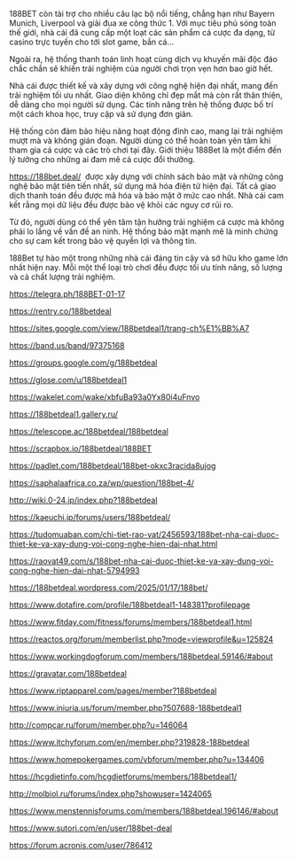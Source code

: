 <p>188BET c&ograve;n t&agrave;i trợ cho nhiều c&acirc;u lạc bộ nổi tiếng, chẳng hạn như Bayern Munich, Liverpool v&agrave; giải đua xe c&ocirc;ng thức 1. Với mục ti&ecirc;u phủ s&oacute;ng to&agrave;n thế giới, nh&agrave; c&aacute;i đ&atilde; cung cấp một loạt c&aacute;c sản phẩm c&aacute; cược đa dạng, từ casino trực tuyến cho tới slot game, bắn c&aacute;&hellip;&nbsp;</p>

<p>Ngo&agrave;i ra, hệ thống thanh to&aacute;n linh hoạt c&ugrave;ng dịch vụ khuyến m&atilde;i độc đ&aacute;o chắc chắn sẽ khiến trải nghiệm của người chơi trọn vẹn hơn bao giờ hết.&nbsp;</p>

<p>Nh&agrave; c&aacute;i được thiết kế v&agrave; x&acirc;y dựng với c&ocirc;ng nghệ hiện đại nhất, mang đến trải nghiệm tối ưu nhất. Giao diện kh&ocirc;ng chỉ đẹp mắt m&agrave; c&ograve;n rất th&acirc;n thiện, dễ d&agrave;ng cho mọi người sử dụng. C&aacute;c t&iacute;nh năng tr&ecirc;n hệ thống được bố tr&iacute; một c&aacute;ch khoa học, truy cập v&agrave; sử dụng đơn giản.</p>

<p>Hệ thống c&ograve;n đảm bảo hiệu năng hoạt động đỉnh cao, mang lại trải nghiệm mượt m&agrave; v&agrave; kh&ocirc;ng gi&aacute;n đoạn. Người d&ugrave;ng c&oacute; thể ho&agrave;n to&agrave;n y&ecirc;n t&acirc;m khi tham gia c&aacute; cược v&agrave; c&aacute;c tr&ograve; chơi tại đ&acirc;y. Giới thiệu 188Bet l&agrave; một điểm đến l&yacute; tưởng cho những ai đam m&ecirc; c&aacute; cược đổi thưởng.</p>

<p><a href="https://188bet.deal/">https://188bet.deal/</a>&nbsp; được x&acirc;y dựng với ch&iacute;nh s&aacute;ch bảo mật v&agrave; những c&ocirc;ng nghệ bảo mật ti&ecirc;n tiến nhất, sử dụng m&atilde; h&oacute;a điện tử hiện đại. Tất cả giao dịch thanh to&aacute;n đều được m&atilde; h&oacute;a v&agrave; bảo mật ở mức cao nhất. Nh&agrave; c&aacute;i cam kết rằng mọi dữ liệu đều được bảo vệ khỏi c&aacute;c nguy cơ rủi ro.</p>

<p>Từ đ&oacute;, người d&ugrave;ng c&oacute; thể y&ecirc;n t&acirc;m tận hưởng trải nghiệm c&aacute; cược m&agrave; kh&ocirc;ng phải lo lắng về vấn đề an ninh. Hệ thống bảo mật mạnh mẽ l&agrave; minh chứng cho sự cam kết trong bảo vệ quyền lợi v&agrave; th&ocirc;ng tin.</p>

<p>188Bet tự h&agrave;o một trong những nh&agrave; c&aacute;i đ&aacute;ng tin cậy v&agrave; sở hữu kho game lớn nhất hiện nay. Mỗi một thể loại tr&ograve; chơi đều được tối ưu t&iacute;nh năng, số lượng v&agrave; cả chất lượng trải nghiệm.</p>

<p><a href="https://telegra.ph/188BET-01-17">https://telegra.ph/188BET-01-17</a></p>

<p><a href="https://rentry.co/188betdeal">https://rentry.co/188betdeal</a></p>

<p><a href="https://sites.google.com/view/188betdeal1/trang-ch%E1%BB%A7">https://sites.google.com/view/188betdeal1/trang-ch%E1%BB%A7</a></p>

<p><a href="https://band.us/band/97375168">https://band.us/band/97375168</a></p>

<p><a href="https://groups.google.com/g/188betdeal">https://groups.google.com/g/188betdeal</a></p>

<p><a href="https://glose.com/u/188betdeal1">https://glose.com/u/188betdeal1</a></p>

<p><a href="https://wakelet.com/wake/xbfuBa93a0Yx80i4uFnvo">https://wakelet.com/wake/xbfuBa93a0Yx80i4uFnvo</a></p>

<p><a href="https://188betdeal1.gallery.ru/">https://188betdeal1.gallery.ru/</a></p>

<p><a href="https://telescope.ac/188betdeal/188betdeal">https://telescope.ac/188betdeal/188betdeal</a></p>

<p><a href="https://scrapbox.io/188betdeal/188BET">https://scrapbox.io/188betdeal/188BET</a></p>

<p><a href="https://padlet.com/188betdeal/188bet-okxc3racida8ujog">https://padlet.com/188betdeal/188bet-okxc3racida8ujog</a></p>

<p><a href="https://saphalaafrica.co.za/wp/question/188bet-4/">https://saphalaafrica.co.za/wp/question/188bet-4/</a></p>

<p><a href="http://wiki.0-24.jp/index.php?188betdeal">http://wiki.0-24.jp/index.php?188betdeal</a></p>

<p><a href="https://kaeuchi.jp/forums/users/188betdeal/">https://kaeuchi.jp/forums/users/188betdeal/</a></p>

<p><a href="https://tudomuaban.com/chi-tiet-rao-vat/2456593/188bet-nha-cai-duoc-thiet-ke-va-xay-dung-voi-cong-nghe-hien-dai-nhat.html">https://tudomuaban.com/chi-tiet-rao-vat/2456593/188bet-nha-cai-duoc-thiet-ke-va-xay-dung-voi-cong-nghe-hien-dai-nhat.html</a></p>

<p><a href="https://raovat49.com/s/188bet-nha-cai-duoc-thiet-ke-va-xay-dung-voi-cong-nghe-hien-dai-nhat-5794993">https://raovat49.com/s/188bet-nha-cai-duoc-thiet-ke-va-xay-dung-voi-cong-nghe-hien-dai-nhat-5794993</a></p>

<p><a href="https://188betdeal.wordpress.com/2025/01/17/188bet/">https://188betdeal.wordpress.com/2025/01/17/188bet/</a></p>

<p><a href="https://www.dotafire.com/profile/188betdeal1-148381?profilepage">https://www.dotafire.com/profile/188betdeal1-148381?profilepage</a></p>

<p><a href="https://www.fitday.com/fitness/forums/members/188betdeal1.html">https://www.fitday.com/fitness/forums/members/188betdeal1.html</a></p>

<p><a href="https://reactos.org/forum/memberlist.php?mode=viewprofile&amp;u=125824">https://reactos.org/forum/memberlist.php?mode=viewprofile&amp;u=125824</a></p>

<p><a href="https://www.workingdogforum.com/members/188betdeal.59146/#about">https://www.workingdogforum.com/members/188betdeal.59146/#about</a></p>

<p><a href="https://gravatar.com/188betdeal">https://gravatar.com/188betdeal</a></p>

<p><a href="https://www.riptapparel.com/pages/member?188betdeal">https://www.riptapparel.com/pages/member?188betdeal</a></p>

<p><a href="https://www.iniuria.us/forum/member.php?507688-188betdeal1">https://www.iniuria.us/forum/member.php?507688-188betdeal1</a></p>

<p><a href="http://compcar.ru/forum/member.php?u=146064">http://compcar.ru/forum/member.php?u=146064</a></p>

<p><a href="https://www.itchyforum.com/en/member.php?319828-188betdeal">https://www.itchyforum.com/en/member.php?319828-188betdeal</a></p>

<p><a href="https://www.homepokergames.com/vbforum/member.php?u=134406">https://www.homepokergames.com/vbforum/member.php?u=134406</a></p>

<p><a href="https://hcgdietinfo.com/hcgdietforums/members/188betdeal1/">https://hcgdietinfo.com/hcgdietforums/members/188betdeal1/</a></p>

<p><a href="http://molbiol.ru/forums/index.php?showuser=1424065">http://molbiol.ru/forums/index.php?showuser=1424065</a></p>

<p><a href="https://www.menstennisforums.com/members/188betdeal.196146/#about">https://www.menstennisforums.com/members/188betdeal.196146/#about</a></p>

<p><a href="https://www.sutori.com/en/user/188bet-deal">https://www.sutori.com/en/user/188bet-deal</a></p>

<p><a href="https://forum.acronis.com/user/786412">https://forum.acronis.com/user/786412</a></p>
